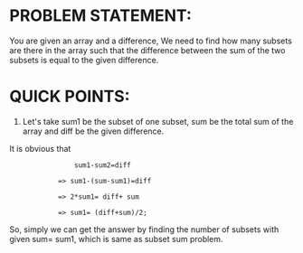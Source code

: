# PROBLEM STATEMENT:

You are given an array and a difference, We need to find how many subsets are there in the array such that the difference between the sum of the two subsets is equal to the given difference. 

# QUICK POINTS:

1. Let's take sum1 be the subset of one subset, sum be the total sum of the array and diff be the given difference.

It is obvious that

                    sum1-sum2=diff

                => sum1-(sum-sum1)=diff

                => 2*sum1= diff+ sum

                => sum1= (diff+sum)/2;

So, simply we can get the answer by finding the number of subsets with given sum= sum1, which is same as subset sum problem.
